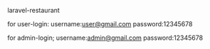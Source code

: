laravel-restaurant 

for user-login:
username:user@gmail.com
password:12345678

for admin-login;
username:admin@gmail.com
password:12345678

